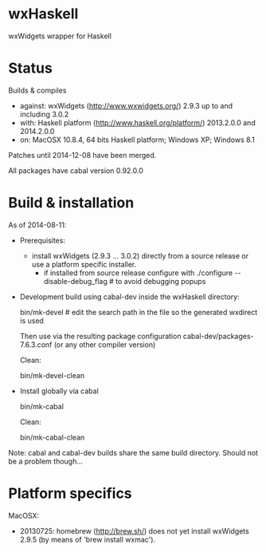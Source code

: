 wxHaskell
=========

wxWidgets wrapper for Haskell

Status
======

Builds & compiles
- against: wxWidgets (http://www.wxwidgets.org/) 2.9.3 up to and including 3.0.2
- with: Haskell platform (http://www.haskell.org/platform/) 2013.2.0.0 and 2014.2.0.0
- on: MacOSX 10.8.4, 64 bits Haskell platform; Windows XP; Windows 8.1

Patches until 2014-12-08 have been merged.

All packages have cabal version 0.92.0.0


Build & installation
====================

As of 2014-08-11:
- Prerequisites:
  - install wxWidgets (2.9.3 ... 3.0.2) directly from a source release or use a platform specific installer.
    - if installed from source release configure with
        ./configure --disable-debug_flag	# to avoid debugging popups

- Development build using cabal-dev inside the wxHaskell directory:

    bin/mk-devel	# edit the search path in the file so the generated wxdirect is used

  Then use via the resulting package configuration cabal-dev/packages-7.6.3.conf (or any other compiler version)
  
  Clean:
  
    bin/mk-devel-clean

- Install globally via cabal

    bin/mk-cabal

  Clean:
  
    bin/mk-cabal-clean

Note: cabal and cabal-dev builds share the same build directory. Should not be a problem though...


Platform specifics
==================

MacOSX:
- 20130725: homebrew (http://brew.sh/) does not yet install wxWidgets 2.9.5 (by means of 'brew install wxmac').
